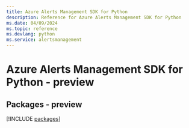 ```yaml
---
title: Azure Alerts Management SDK for Python
description: Reference for Azure Alerts Management SDK for Python
ms.date: 04/09/2024
ms.topic: reference
ms.devlang: python
ms.service: alertsmanagement
---
```

# Azure Alerts Management SDK for Python - preview
## Packages - preview
[!INCLUDE [packages](alerts-management-index.md)]